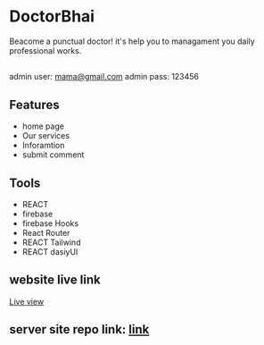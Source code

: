 # DoctorBhai

Beacome a punctual doctor! it's help you to managament you daily professional works.

##
admin user: mama@gmail.com
admin pass: 123456
##

## Features
- home page
- Our services
- Inforamtion
- submit comment

## Tools
- REACT
- firebase
- firebase Hooks 
- React Router 
- REACT Tailwind
- REACT dasiyUI 

## website live link
[Live view](https://doctor-bhai-yebenling.netlify.app/)


## server site repo link: [link](https://github.com/YeBenLing-ZAMAN/doctorBhai-server-site)
